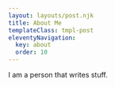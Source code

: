 ```yaml
---
layout: layouts/post.njk
title: About Me
templateClass: tmpl-post
eleventyNavigation:
  key: about
  order: 10
---
```


I am a person that writes stuff.
